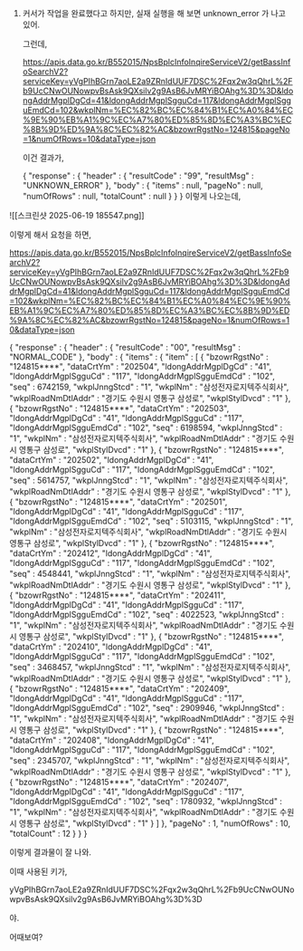 1. 커서가 작업을 완료했다고 하지만, 실재 실행을 해 보면 unknown_error 가 나고 있어. 
   
   그런데, 
   
   https://apis.data.go.kr/B552015/NpsBplcInfoInqireServiceV2/getBassInfoSearchV2?serviceKey=yVgPIhBGrn7aoLE2a9ZRnIdUUF7DSC%2Fqx2w3qQhrL%2Fb9UcCNwOUNowpvBsAsk9QXsilv2g9AsB6JvMRYiBOAhg%3D%3D&ldongAddrMgplDgCd=41&ldongAddrMgplSgguCd=117&ldongAddrMgplSgguEmdCd=102&wkplNm=%EC%82%BC%EC%84%B1%EC%A0%84%EC%9E%90%EB%A1%9C%EC%A7%80%ED%85%8D%EC%A3%BC%EC%8B%9D%ED%9A%8C%EC%82%AC&bzowrRgstNo=124815&pageNo=1&numOfRows=10&dataType=json
   
   이건 결과가, 
   
   {
  "response" : {
    "header" : {
      "resultCode" : "99",
      "resultMsg" : "UNKNOWN_ERROR"
    },
    "body" : {
      "items" : null,
      "pageNo" : null,
      "numOfRows" : null,
      "totalCount" : null
    }
  }
}
이렇게 나오는데, 

![[스크린샷 2025-06-19 185547.png]]

이렇게 해서 요청을 하면, 

https://apis.data.go.kr/B552015/NpsBplcInfoInqireServiceV2/getBassInfoSearchV2?serviceKey=yVgPIhBGrn7aoLE2a9ZRnIdUUF7DSC%2Fqx2w3qQhrL%2Fb9UcCNwOUNowpvBsAsk9QXsilv2g9AsB6JvMRYiBOAhg%3D%3D&ldongAddrMgplDgCd=41&ldongAddrMgplSgguCd=117&ldongAddrMgplSgguEmdCd=102&wkplNm=%EC%82%BC%EC%84%B1%EC%A0%84%EC%9E%90%EB%A1%9C%EC%A7%80%ED%85%8D%EC%A3%BC%EC%8B%9D%ED%9A%8C%EC%82%AC&bzowrRgstNo=124815&pageNo=1&numOfRows=10&dataType=json

{
  "response" : {
    "header" : {
      "resultCode" : "00",
      "resultMsg" : "NORMAL_CODE"
    },
    "body" : {
      "items" : {
        "item" : [ {
          "bzowrRgstNo" : "124815****",
          "dataCrtYm" : "202504",
          "ldongAddrMgplDgCd" : "41",
          "ldongAddrMgplSgguCd" : "117",
          "ldongAddrMgplSgguEmdCd" : "102",
          "seq" : 6742159,
          "wkplJnngStcd" : "1",
          "wkplNm" : "삼성전자로지텍주식회사",
          "wkplRoadNmDtlAddr" : "경기도 수원시 영통구 삼성로",
          "wkplStylDvcd" : "1"
        }, {
          "bzowrRgstNo" : "124815****",
          "dataCrtYm" : "202503",
          "ldongAddrMgplDgCd" : "41",
          "ldongAddrMgplSgguCd" : "117",
          "ldongAddrMgplSgguEmdCd" : "102",
          "seq" : 6198594,
          "wkplJnngStcd" : "1",
          "wkplNm" : "삼성전자로지텍주식회사",
          "wkplRoadNmDtlAddr" : "경기도 수원시 영통구 삼성로",
          "wkplStylDvcd" : "1"
        }, {
          "bzowrRgstNo" : "124815****",
          "dataCrtYm" : "202502",
          "ldongAddrMgplDgCd" : "41",
          "ldongAddrMgplSgguCd" : "117",
          "ldongAddrMgplSgguEmdCd" : "102",
          "seq" : 5614757,
          "wkplJnngStcd" : "1",
          "wkplNm" : "삼성전자로지텍주식회사",
          "wkplRoadNmDtlAddr" : "경기도 수원시 영통구 삼성로",
          "wkplStylDvcd" : "1"
        }, {
          "bzowrRgstNo" : "124815****",
          "dataCrtYm" : "202501",
          "ldongAddrMgplDgCd" : "41",
          "ldongAddrMgplSgguCd" : "117",
          "ldongAddrMgplSgguEmdCd" : "102",
          "seq" : 5103115,
          "wkplJnngStcd" : "1",
          "wkplNm" : "삼성전자로지텍주식회사",
          "wkplRoadNmDtlAddr" : "경기도 수원시 영통구 삼성로",
          "wkplStylDvcd" : "1"
        }, {
          "bzowrRgstNo" : "124815****",
          "dataCrtYm" : "202412",
          "ldongAddrMgplDgCd" : "41",
          "ldongAddrMgplSgguCd" : "117",
          "ldongAddrMgplSgguEmdCd" : "102",
          "seq" : 4548441,
          "wkplJnngStcd" : "1",
          "wkplNm" : "삼성전자로지텍주식회사",
          "wkplRoadNmDtlAddr" : "경기도 수원시 영통구 삼성로",
          "wkplStylDvcd" : "1"
        }, {
          "bzowrRgstNo" : "124815****",
          "dataCrtYm" : "202411",
          "ldongAddrMgplDgCd" : "41",
          "ldongAddrMgplSgguCd" : "117",
          "ldongAddrMgplSgguEmdCd" : "102",
          "seq" : 4022523,
          "wkplJnngStcd" : "1",
          "wkplNm" : "삼성전자로지텍주식회사",
          "wkplRoadNmDtlAddr" : "경기도 수원시 영통구 삼성로",
          "wkplStylDvcd" : "1"
        }, {
          "bzowrRgstNo" : "124815****",
          "dataCrtYm" : "202410",
          "ldongAddrMgplDgCd" : "41",
          "ldongAddrMgplSgguCd" : "117",
          "ldongAddrMgplSgguEmdCd" : "102",
          "seq" : 3468457,
          "wkplJnngStcd" : "1",
          "wkplNm" : "삼성전자로지텍주식회사",
          "wkplRoadNmDtlAddr" : "경기도 수원시 영통구 삼성로",
          "wkplStylDvcd" : "1"
        }, {
          "bzowrRgstNo" : "124815****",
          "dataCrtYm" : "202409",
          "ldongAddrMgplDgCd" : "41",
          "ldongAddrMgplSgguCd" : "117",
          "ldongAddrMgplSgguEmdCd" : "102",
          "seq" : 2909946,
          "wkplJnngStcd" : "1",
          "wkplNm" : "삼성전자로지텍주식회사",
          "wkplRoadNmDtlAddr" : "경기도 수원시 영통구 삼성로",
          "wkplStylDvcd" : "1"
        }, {
          "bzowrRgstNo" : "124815****",
          "dataCrtYm" : "202408",
          "ldongAddrMgplDgCd" : "41",
          "ldongAddrMgplSgguCd" : "117",
          "ldongAddrMgplSgguEmdCd" : "102",
          "seq" : 2345707,
          "wkplJnngStcd" : "1",
          "wkplNm" : "삼성전자로지텍주식회사",
          "wkplRoadNmDtlAddr" : "경기도 수원시 영통구 삼성로",
          "wkplStylDvcd" : "1"
        }, {
          "bzowrRgstNo" : "124815****",
          "dataCrtYm" : "202407",
          "ldongAddrMgplDgCd" : "41",
          "ldongAddrMgplSgguCd" : "117",
          "ldongAddrMgplSgguEmdCd" : "102",
          "seq" : 1780932,
          "wkplJnngStcd" : "1",
          "wkplNm" : "삼성전자로지텍주식회사",
          "wkplRoadNmDtlAddr" : "경기도 수원시 영통구 삼성로",
          "wkplStylDvcd" : "1"
        } ]
      },
      "pageNo" : 1,
      "numOfRows" : 10,
      "totalCount" : 12
    }
  }
}


이렇게 결과물이 잘 나와. 

이때 사용된 키가,  

yVgPIhBGrn7aoLE2a9ZRnIdUUF7DSC%2Fqx2w3qQhrL%2Fb9UcCNwOUNowpvBsAsk9QXsilv2g9AsB6JvMRYiBOAhg%3D%3D

야. 

어때보여?